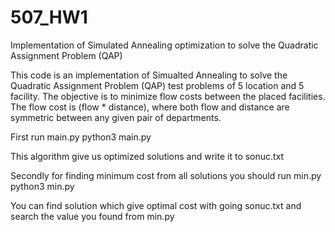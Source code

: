 # 507_HW1
 
Implementation of Simulated Annealing optimization to solve the Quadratic Assignment Problem (QAP)


This code is an implementation of Simualted Annealing to solve the Quadratic Assignment Problem (QAP) test problems of 5 location and 5 facility. The objective is to minimize flow costs between the placed facilities. The flow cost is (flow * distance), where both flow and distance are symmetric between any given pair of departments.

First run main.py
python3 main.py

This algorithm give us optimized solutions and write it to sonuc.txt

Secondly for finding minimum cost from all solutions you should run min.py
python3 min.py

You can find solution which give optimal cost with going sonuc.txt and search the value you found from min.py
